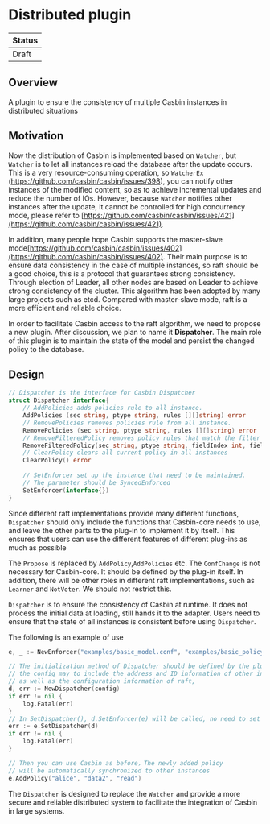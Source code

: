 # Distributed plugin

| Status |
| ------ |
| Draft  | 

## Overview

A plugin to ensure the consistency of multiple Casbin instances in distributed situations

## Motivation

Now the distribution of Casbin is implemented based on `Watcher`, but `Watcher` is to let all instances reload the database after the update occurs. This is a very resource-consuming operation, so `WatcherEx` (https://github.com/casbin/casbin/issues/398), you can notify other instances of the modified content, so as to achieve incremental updates and reduce the number of IOs. However, because `Watcher` notifies other instances after the update, it cannot be controlled for high concurrency mode, please refer to [https://github.com/casbin/casbin/issues/421](https://github.com/casbin/casbin/issues/421).


In addition, many people hope Casbin supports the master-slave mode[https://github.com/casbin/casbin/issues/402](https://github.com/casbin/casbin/issues/402). Their main purpose is to ensure data consistency in the case of multiple instances, so raft should be a good choice, this is a protocol that guarantees strong consistency. Through election of Leader, all other nodes are based on Leader to achieve strong consistency of the cluster. This algorithm has been adopted by many large projects such as etcd. Compared with master-slave mode, raft is a more efficient and reliable choice.


In order to facilitate Casbin access to the raft algorithm, we need to propose a new plugin. After discussion, we plan to name it **Dispatcher**. The main role of this plugin is to maintain the state of the model and persist the changed policy to the database.

## Design

```go
// Dispatcher is the interface for Casbin Dispatcher
struct Dispatcher interface{
    // AddPolicies adds policies rule to all instance.
    AddPolicies (sec string, ptype string, rules [][]string) error
    // RemovePolicies removes policies rule from all instance.
    RemovePolicies (sec string, ptype string, rules [][]string) error
    // RemoveFilteredPolicy removes policy rules that match the filter from all instance.
    RemoveFilteredPolicy(sec string, ptype string, fieldIndex int, fieldValues ...string) error
    // ClearPolicy clears all current policy in all instances
    ClearPolicy() error
    
    // SetEnforcer set up the instance that need to be maintained.
    // The parameter should be SyncedEnforced
    SetEnforcer(interface{})
}
```


Since different raft implementations provide many different functions, `Dispatcher` should only include the functions that Casbin-core needs to use, and leave the other parts to the plug-in to implement it by itself. This ensures that users can use the different features of different plug-ins as much as possible


The `Propose` is replaced by `AddPolicy`,`AddPolicies` etc. The `ConfChange` is not necessary for Casbin-core. It should be defined by the plug-in itself. In addition, there will be other roles in different raft implementations, such as `Learner` and `NotVoter`. We should not restrict this.


`Dispatcher` is to ensure the consistency of Casbin at runtime. It does not process the initial data at loading, still hands it to the adapter. Users need to ensure that the state of all instances is consistent before using `Dispatcher`. 


The following is an example of use
```go
e, _ := NewEnforcer("examples/basic_model.conf", "examples/basic_policy.csv")

// The initialization method of Dispatcher should be defined by the plugin itself
// the config may to include the address and ID information of other instances, 
// as well as the configuration information of raft,
d, err := NewDispatcher(config)
if err != nil {
    log.Fatal(err)
}
// In SetDispatcher(), d.SetEnforcer(e) will be called, no need to set it yourself
err := e.SetDispatcher(d)
if err != nil {
    log.Fatal(err)
}

// Then you can use Casbin as before，The newly added policy
// will be automatically synchronized to other instances
e.AddPolicy("alice", "data2", "read")
```
The `Dispatcher` is designed to replace the `Watcher` and provide a more secure and reliable distributed system to facilitate the integration of Casbin in large systems.